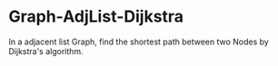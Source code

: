 Graph-AdjList-Dijkstra
======================

In a adjacent list Graph, find the shortest path between two Nodes by Dijkstra's algorithm.
